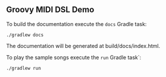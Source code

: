 Groovy MIDI DSL Demo
--------------------

To build the documentation execute the `docs` Gradle task:

    ./gradlew docs

The documentation will be generated at build/docs/index.html.

To play the sample songs execute the `run` Gradle task`:

    ./gradlew run
